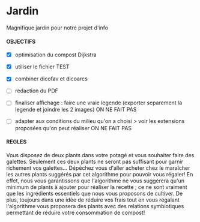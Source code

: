 # Jardin
Magnifique jardin pour notre projet d'info

#### OBJECTIFS
- [X] optimisation du compost Dijkstra

- [X] utiliser le fichier TEST

- [X] combiner dicofav et dicoarcs

- [ ] redaction du PDF

- [ ] finaliser affichage : faire une vraie legende (exporter separement la legende et joindre les 2 images) ON NE FAIT PAS 

- [ ] adapter aux conditions du milieu qu'on a choisi > voir les extensions proposées qu'on peut réaliser ON NE FAIT PAS 


#### REGLES

Vous disposez de deux plants dans votre potagé et vous souhaiter faire des galettes. Seulement ces deux plants ne seront pas suffisant pour garnir richement vos galettes...
Dépêchez vous d'aller acheter chez le maraîcher les autres plants suggérés par cet algorithme pour pouvoir vous régaler! 
En effet, nous vous garantissons que l'algorithme ne vous suggèrera qu'un minimum de plants à ajouter pour réaliser la recette ; ce ne sont vraiment que les ingrédients essentiels que nous vous proposons de cultiver. De plus, toujours dans une idée de réduire vos frais tout en vous régalant l'algorithme vous proposera des plants avec des relations symbiotiques permettant de réduire votre consommation de compost!

